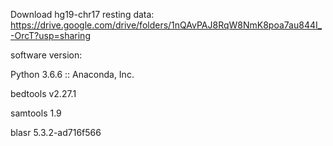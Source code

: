 Download hg19-chr17 resting data: https://drive.google.com/drive/folders/1nQAvPAJ8RqW8NmK8poa7au844I_-OrcT?usp=sharing

software version:

Python 3.6.6 :: Anaconda, Inc.

bedtools v2.27.1

samtools 1.9

blasr 5.3.2-ad716f566